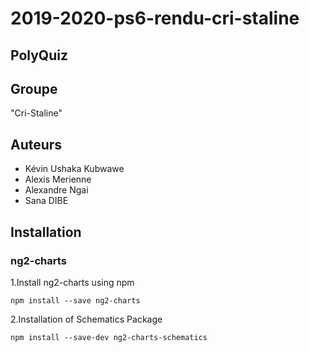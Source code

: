 # 2019-2020-ps6-rendu-cri-staline
## PolyQuiz
## Groupe
   "Cri-Staline"
## Auteurs 
   -   Kévin Ushaka Kubwawe
   -   Alexis Merienne
   -   Alexandre Ngai
   -   Sana DIBE  

## Installation
### ng2-charts

1.Install ng2-charts using npm

```
npm install --save ng2-charts
```

2.Installation of Schematics Package

```
npm install --save-dev ng2-charts-schematics
```





